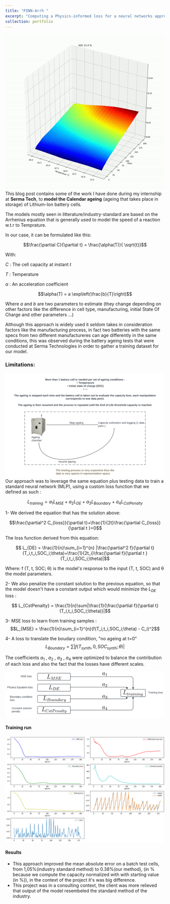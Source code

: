 ```yaml
---
title: "PINN-Arrh "
excerpt: "Computing a Physics-informed loss for a neural networks approach to modelling Li-Ion calendar ageing <br/><img src='/images/PINN_arrh/soc_PINN.png' style='height: 500px; width:500px;'>"
collection: portfolio
---
```


![Alt text](/images/PINN_arrh/ezgif-7-b76792b954.gif)
This blog post contains some of the work I have done during my internship at **Serma Tech**, to **model the Calendar ageing** (ageing that takes place in storage) of Lithium-Ion battery cells.

The models mostly seen in litterature/industry-standard are based on the Arrhenius equation that is generally used to model the speed of a reaction w.t.r to Temprature.

In our case, it can be formulated like this:

$$\frac{\partial C}{\partial t} = \frac{\alpha(T)}{ \sqrt{t}}$$

With:

$C$ : The cell capacity at instant $t$

$T$ : Temperature

$\alpha$ : An acceleration coefficient

$$\alpha(T) = a \exp\left(\frac{b}{T}\right)$$

  
Where $a$ and $b$ are two parameters to estimate (they change depending on other factors like the difference in cell type, manufacturing, initial State Of Charge and other parameters ...)


Although this approach is widely used it seldom takes in consideration factors like the manufacturing process, in fact two batteries with the same specs from two different manufactureres can age differently in the same conditions, this was observed during the battery ageing tests that were conducted at Serma Technologies in order to gather a training dataset for our model.


### Limitations:
![Alt text](/images/PINN_arrh/testing_process.png)
Our approach was to leverage the same equation plus testing data to train a standard neural network (MLP), using a custom loss function that we defined as such :


$$ L_{training} = a_1 L_{MSE} + a_2 L_{DE}+a_3 L_{Boundary}+a_4 L_{CstPenalty}$$


1- We derived the equation that has the solution above: 

$$\frac{\partial^2 C_{loss}}{\partial t}+\frac{1}{2t}\frac{\partial C_{loss}}{\partial t }=0$$

The loss function derived from this equation: 

$$ L_{DE} = \frac{1}{n}\sum_{i=1}^{n} |\frac{\partial^2 f}{\partial t}(T_i,t_i,SOC_i;\theta)+\frac{1}{2t_i}\frac{\partial f}{\partial t }(T_i,t_i,SOC_i;\theta)|$$

Where: f (T, t, SOC; θ) is the model's response to the input (T, t, SOC) and θ the model parameters.


2- We also penalize the constant solution to the previous equation, so that the model doesn't have a constant output which would minimize the $L_{DE}$ loss : 

$$ L_{CstPenalty} = \frac{1}{n}\sum|\frac{1}{\frac{\partial f}{\partial t}(T_i,t_i,SOC_i;\theta)}|$$

3- MSE loss to learn from training samples : 
 $$L_{MSE} = \frac{1}{n}\sum_{i=1}^{n}(f(T_i,t_i,SOC_i;\theta) - C_i)^2$$

4- A loss to translate the boudary condition,  "no ageing at t=0"
$$L_{Boundary} = \sum|f(T_{synth},0,SOC_{synth};\theta)|$$

The coefficients $a_1$ , $a_2$ , $a_3$ , $a_4$ were optimized to balance the contribution of each loss and also the fact that the losses have different scales.

![Computing training loss](/images/PINN_arrh/pinn_loss.png)

#### Training run

![Training](/images/PINN_arrh/download.png)

#### Results
- This approach improved the mean absolute error on a batch test cells, from 1,05%(industry standard method) to 0.38%(our method), (in % because we compute the capacity normalized with with starting value (in %)), in the context of the project it's was big difference.
- This project was in a consulting context, the client was more relieved that output of the model resembeled the standard method of the industry.